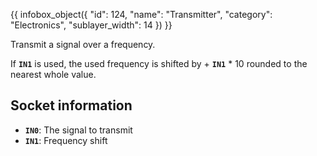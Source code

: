 {{ infobox_object({
	"id": 124,
	"name": "Transmitter",
	"category": "Electronics",
	"sublayer_width": 14
}) }}

Transmit a signal over a frequency.

If **`IN1`** is used, the used frequency is shifted by + **`IN1`** * 10 rounded to the nearest whole value.

## Socket information
- **`IN0`**: The signal to transmit
- **`IN1`**: Frequency shift
